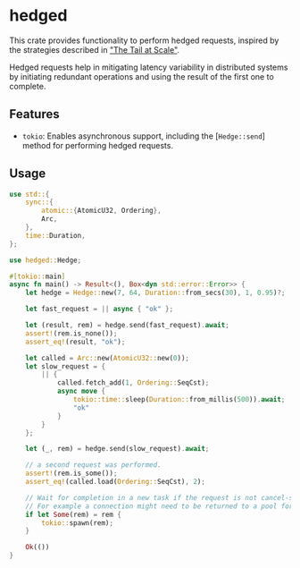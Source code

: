 # hedged

This crate provides functionality to perform hedged requests, inspired by
the strategies described in ["The Tail at Scale"](https://research.google/pubs/pub40801/).

Hedged requests help in mitigating latency variability in distributed systems by initiating
redundant operations and using the result of the first one to complete.

## Features

 - `tokio`: Enables asynchronous support, including the [`Hedge::send`] method for performing hedged requests.

## Usage

```rust
use std::{
    sync::{
        atomic::{AtomicU32, Ordering},
        Arc,
    },
    time::Duration,
};

use hedged::Hedge;

#[tokio::main]
async fn main() -> Result<(), Box<dyn std::error::Error>> {
    let hedge = Hedge::new(7, 64, Duration::from_secs(30), 1, 0.95)?;

    let fast_request = || async { "ok" };

    let (result, rem) = hedge.send(fast_request).await;
    assert!(rem.is_none());
    assert_eq!(result, "ok");

    let called = Arc::new(AtomicU32::new(0));
    let slow_request = {
        || {
            called.fetch_add(1, Ordering::SeqCst);
            async move {
                tokio::time::sleep(Duration::from_millis(500)).await;
                "ok"
            }
        }
    };

    let (_, rem) = hedge.send(slow_request).await;

    // a second request was performed.
    assert!(rem.is_some());
    assert_eq!(called.load(Ordering::SeqCst), 2);

    // Wait for completion in a new task if the request is not cancel-safe.
    // For example a connection might need to be returned to a pool for reuse.
    if let Some(rem) = rem {
        tokio::spawn(rem);
    }

    Ok(())
}
```
